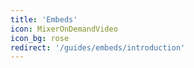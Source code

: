```yaml
---
title: 'Embeds'
icon: MixerOnDemandVideo
icon_bg: rose
redirect: '/guides/embeds/introduction'
---
```



